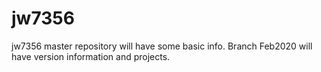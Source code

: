 # jw7356
jw7356 master repository will have some basic info.
Branch Feb2020 will have version information and projects.
